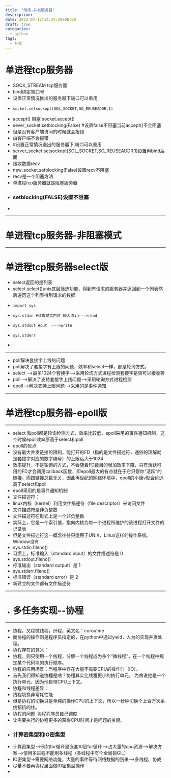 ```yaml
---
title: "网络-并发服务器"
description: 
date: 2022-07-12T14:37:29+08:00
draft: true
categories:
  - python
tags:
  - 并发
---
```

<!--more-->
# 单进程tcp服务器

- SOCK_STREAM tcp服务器
- bind绑定端口号
- 设置正常情况推出的服务器下端口可以重用
-     socket.setsockopt(SOL_SOCKET,SO_REUSEADDR,1)
-  accept() 阻塞 socket.accept()
-  sever_socket.setblocking(False) #设置false不阻塞当前accept()不会阻塞
-  但是没有客户端访问的时候就会报错
-  由客户端不会报错
-  #设置正常情况退出的服务器下,端口可以重用
-  server_socket.setsockopt(SOL_SOCKET,SO_REUSEADDR,1)设置再bind后面
-  接收数据recv
-  new_socket.setblocking(False)设置recv不阻塞
-  recv是一个阻塞方法
-  单进程tcp服务器就是阻塞服务器
-  ### setblocking(FALSE)设置不阻塞
-  
---
# 单进程tcp服务器-非阻塞模式



----
# 单进程tcp服务器select版
- select返回的是列表
- select.select()unix底层筛选功能，得到有请求的服务器并返回到一个列表然后遍历这个列表得到请求的数据
-     import sys
-     sys.stdin #读取键盘内容 输入流in--->read
-     sys.stdout #out  --->write
-     sys.stderr 
-     
---
- poll解决套接字上线的问题
- poll解决了套接字有上限的问题，效率和select一样，都是轮询方式。
- select -->最多1024个套接字-->采用轮询方式进程检测套接字是否可以接收等
- poll -->解决了支持套接字上线问题-->采用轮询方式进程检测
- epoll-->解决支持上限问题-->采用的是事件通知

- ---
# 单进程tcp服务器-epoll版
---
- select 和poll都是轮询检测方式，效率比较低，epoll采用的事件通知机制，这个时候epoll效率原高于select和poll
- epoll的优点
- 没有最大并发链接的限制，能打开的FD（指的是文件描述符，通俗的理解就是套接字对应的数字编号）的上限远大于1024
- 效率提升，不是轮询的方式，不会随着FD数目的增加效率下降，只有活跃可用的FD才会调用callback函数，即epoll最大的有点就在于它只管你“活跃”的链接，而跟链接总数无关，因此再世纪的网络环境中，epoll的小康v就会远远高于select和poll
- epoll采用的是事件通知机制
- 文件描述符：
- linux内核（kernel）利用文件描述符（file descriptor）来访问文件
- 文件描述符是非负整数
- 文件描述符在形式上是一个非负整数
- 实际上，它是一个索引值，指向内核为每一个进程所维护的该进程打开文件的记录表
- 但是文件描述符这一概念往往只适用于UNIX、Linux这样的操作系统。Window没有
- sys.stdin.fileno()
- 习惯上，标准输入（standard input）的文件描述符是 0
- sys.stdout.fileno()
- 标准输出（standard output）是 1
- sys.stderr.fileno()
- 标准错误（standard error）是 2
- 新建立的文件都有文件描述符
- ---
- # 多任务实现--协程
- ---
- 协程，又程微线程，纤程，英文名：coroutine
- 而协程的操作则是程序员指定的，在python中通过yield，人为的实现并发处理。
- 协程存在的意义：
- 协程，则只使用一个线程，分解一个线程成为多个“微线程”，在一个线程中规定某个代码块的执行顺序。
- 协程的应用场景：当程序中存在大量不需要CPU的操作时（IO）。
- 首先我们得知道协程是啥？协程其实比线程更小的执行单元。 为啥说他是一个执行单元，因为他自带CPU上下文。
- 协程和线程差异：
- 线程切换非常耗性能
- 但是协程的切换只是单纯的操作CPU的上下文，所以一秒钟切换个上百万次系统都抗的住。
- 协程的问题-协程程序员自己调度
- 让需要执行的协程更多的获得CPU时间才是问题的关键。
- ### 计算密集型和IO密集型
- 计算密集型-->例如for循环里嵌套10层for循环-->占大量的cpu资源-->解决方案-->使用多进程不能用多线程（多线程中有个全局锁GIL）
- IO密集型->需要网络功能，大量的事件等待网络数据的到来-->多线程、协成
- 尽量不要再协程里面做IO密集型操作
- 